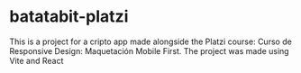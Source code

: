 # batatabit-platzi
This is a project for a cripto app made alongside the Platzi course: Curso de Responsive Design: Maquetación Mobile First. The project was made using Vite and React
